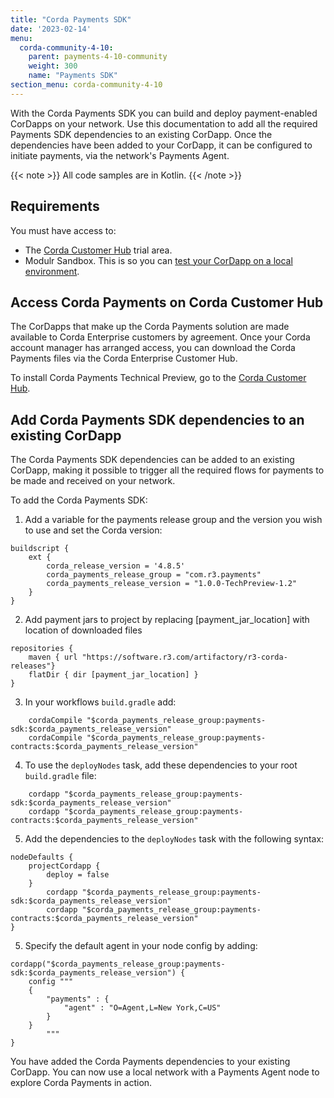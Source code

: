 ```yaml
---
title: "Corda Payments SDK"
date: '2023-02-14'
menu:
  corda-community-4-10:
    parent: payments-4-10-community
    weight: 300
    name: "Payments SDK"
section_menu: corda-community-4-10
---
```


With the Corda Payments SDK you can build and deploy payment-enabled CorDapps on your network. Use this documentation to add all the required Payments SDK dependencies to an existing CorDapp. Once the dependencies have been added to your CorDapp, it can be configured to initiate payments, via the network's Payments Agent.

{{< note >}}
All code samples are in Kotlin.
{{< /note >}}

## Requirements

You must have access to:

* The [Corda Customer Hub](https://customerhub.r3.com/s/r3-customcommunitylogin) trial area.
* Modulr Sandbox. This is so you can [test your CorDapp on a local environment](send-payments.html#set-up-modulr-sandbox-for-payments-agent).

## Access Corda Payments on Corda Customer Hub

The CorDapps that make up the Corda Payments solution are made available to Corda Enterprise customers by agreement. Once your Corda account manager has arranged access, you can download the Corda Payments files via the Corda Enterprise Customer Hub.

To install Corda Payments Technical Preview, go to the [Corda Customer Hub](https://customerhub.r3.com/s/r3-customcommunitylogin).

## Add Corda Payments SDK dependencies to an existing CorDapp

The Corda Payments SDK dependencies can be added to an existing CorDapp, making it possible to trigger all the required flows for payments to be made and received on your network.

To add the Corda Payments SDK:

1. Add a variable for the payments release group and the version you wish to use and set the Corda version:

```
buildscript {
    ext {
        corda_release_version = '4.8.5'
        corda_payments_release_group = "com.r3.payments"
        corda_payments_release_version = "1.0.0-TechPreview-1.2"
    }
}
```

2. Add payment jars to project by replacing [payment_jar_location] with location of downloaded files

```
repositories {
    maven { url "https://software.r3.com/artifactory/r3-corda-releases"}
    flatDir { dir [payment_jar_location] }
}
```

3. In your workflows `build.gradle` add:

```
    cordaCompile "$corda_payments_release_group:payments-sdk:$corda_payments_release_version"
    cordaCompile "$corda_payments_release_group:payments-contracts:$corda_payments_release_version"
```

4. To use the `deployNodes` task, add these dependencies to your root `build.gradle` file:

```
    cordapp "$corda_payments_release_group:payments-sdk:$corda_payments_release_version"
    cordapp "$corda_payments_release_group:payments-contracts:$corda_payments_release_version"
```

5. Add the dependencies to the `deployNodes` task with the following syntax:

```
nodeDefaults {
    projectCordapp {
        deploy = false
    }
        cordapp "$corda_payments_release_group:payments-sdk:$corda_payments_release_version"
        cordapp "$corda_payments_release_group:payments-contracts:$corda_payments_release_version"
}
```

5. Specify the default agent in your node config by adding:

```
cordapp("$corda_payments_release_group:payments-sdk:$corda_payments_release_version") {
    config """
    {
        "payments" : {
            "agent" : "O=Agent,L=New York,C=US"
        }
    }
        """
}
```

You have added the Corda Payments dependencies to your existing CorDapp. You can now use a local network with a Payments Agent node to explore Corda Payments in action.

